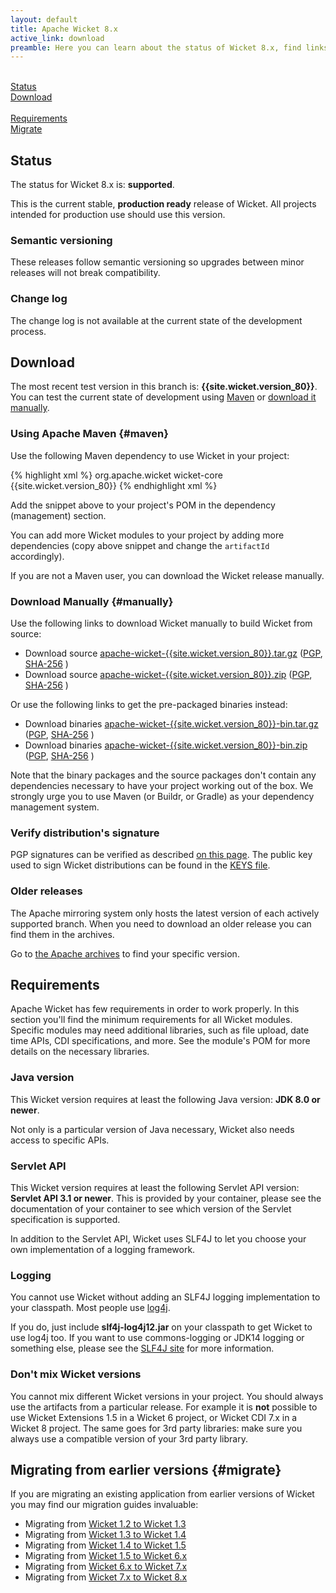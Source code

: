 ```yaml
---
layout: default
title: Apache Wicket 8.x
active_link: download
preamble: Here you can learn about the status of Wicket 8.x, find links to download it, learn how to configure your Maven POM to use Wicket, find the minimal requirements, and migrate your existing application to this Wicket version.
---
```

<div class="button-bar">
	<a class="button" href="#status"><i class="fa fa-info-circle"></i><br>Status</a>
	<a class="button" href="#download"><i class="fa fa-download"></i><br>Download</a>
</div>
<div class="button-bar">
	<a class="button" href="#requirements"><i class="fa fa-exclamation-triangle"></i><br>Requirements</a>
	<a class="button" href="#migrate"><i class="fa fa-history"></i><br>Migrate</a>
</div>

## Status

The status for Wicket 8.x is: **supported**.

This is the current stable, **production ready** release of Wicket. All
projects intended for production use should use this version.

### Semantic versioning

These releases follow semantic versioning so upgrades between minor
releases will not break compatibility.

### Change log

The change log is not available at the current state of the development process.

## Download

The most recent test version in this branch is: **{{site.wicket.version_80}}**. 
You can test the current state of development using [Maven](#maven) or [download it manually](#manually).

### Using Apache Maven {#maven}

Use the following Maven dependency to use Wicket in your project:

{% highlight xml %}
<dependency>
    <groupId>org.apache.wicket</groupId>
    <artifactId>wicket-core</artifactId>
    <version>{{site.wicket.version_80}}</version>
</dependency>
{% endhighlight xml %}

Add the snippet above to your project's POM in the dependency
(management) section.

You can add more Wicket modules to your project by adding more
dependencies (copy above snippet and change the `artifactId`
accordingly).

If you are not a Maven user, you can download the Wicket release manually.

### Download Manually {#manually}

Use the following links to download Wicket manually to build Wicket
from source:

- Download source [apache-wicket-{{site.wicket.version_80}}.tar.gz](http://www.apache.org/dyn/closer.cgi/wicket/{{site.wicket.version_80}}/apache-wicket-{{site.wicket.version_80}}.tar.gz)
([PGP](https://www.apache.org/dist/wicket/{{site.wicket.version_80}}/apache-wicket-{{site.wicket.version_80}}.tar.gz.asc),
[SHA-256](https://www.apache.org/dist/wicket/{{site.wicket.version_80}}/apache-wicket-{{site.wicket.version_80}}.tar.gz.sha256)
)
- Download source [apache-wicket-{{site.wicket.version_80}}.zip](http://www.apache.org/dyn/closer.cgi/wicket/{{site.wicket.version_80}}/apache-wicket-{{site.wicket.version_80}}.zip)
([PGP](https://www.apache.org/dist/wicket/{{site.wicket.version_80}}/apache-wicket-{{site.wicket.version_80}}.zip.asc),
[SHA-256](https://www.apache.org/dist/wicket/{{site.wicket.version_80}}/apache-wicket-{{site.wicket.version_80}}.zip.sha256)
)

Or use the following links to get the pre-packaged binaries instead:

- Download binaries [apache-wicket-{{site.wicket.version_80}}-bin.tar.gz](http://www.apache.org/dyn/closer.cgi/wicket/{{site.wicket.version_80}}/binaries/apache-wicket-{{site.wicket.version_80}}-bin.tar.gz)
([PGP](https://www.apache.org/dist/wicket/{{site.wicket.version_80}}/binaries/apache-wicket-{{site.wicket.version_80}}-bin.tar.gz.asc),
[SHA-256](https://www.apache.org/dist/wicket/{{site.wicket.version_80}}/binaries/apache-wicket-{{site.wicket.version_80}}-bin.tar.gz.sha256)
)
- Download binaries [apache-wicket-{{site.wicket.version_80}}-bin.zip](http://www.apache.org/dyn/closer.cgi/wicket/{{site.wicket.version_80}}/binaries/apache-wicket-{{site.wicket.version_80}}-bin.zip)
([PGP](https://www.apache.org/dist/wicket/{{site.wicket.version_80}}/binaries/apache-wicket-{{site.wicket.version_80}}-bin.zip.asc),
[SHA-256](https://www.apache.org/dist/wicket/{{site.wicket.version_80}}/binaries/apache-wicket-{{site.wicket.version_80}}-bin.zip.sha256)
)

Note that the binary packages and the source packages don't contain any
dependencies necessary to have your project working out of the box. We
strongly urge you to use Maven (or Buildr, or Gradle) as your
dependency management system.

### Verify distribution's signature

PGP signatures can be verified as described [on this page](http://www.apache.org/dev/release-signing.html#verifying-signature). The public key used to sign Wicket distributions can be found in the [KEYS file](https://www.apache.org/dist/wicket/KEYS). 

### Older releases

The Apache mirroring system only hosts the latest version of each actively supported branch.
When you need to download an older release you can find them in the archives.

Go to [the Apache archives](https://archive.apache.org/dist/wicket) to find your specific version.

## Requirements

Apache Wicket has few requirements in order to work properly. In this
section you'll find the minimum requirements for all Wicket modules.
Specific modules may need additional libraries, such as file upload,
date time APIs, CDI specifications, and more. See the module's POM for
more details on the necessary libraries.

### Java version

This Wicket version requires at least the following Java version: **JDK 8.0 or newer**.

Not only is a particular version of Java necessary, Wicket also needs
access to specific APIs.

### Servlet API

This Wicket version requires at least the following Servlet API
version: **Servlet API 3.1 or newer**. This is provided by your
container, please see the documentation of your container to see which
version of the Servlet specification is supported.

In addition to the Servlet API, Wicket uses SLF4J to let you choose
your own implementation of a logging framework.

### Logging

You cannot use Wicket without adding an SLF4J logging implementation to
your classpath. Most people use
[log4j](http://logging.apache.org/log4j).

If you do, just include **slf4j-log4j12.jar** on your classpath to get
Wicket to use log4j too. If you want to use commons-logging or JDK14
logging or something else, please see the [SLF4J site](http://www.slf4j.org/faq.html)
for more information.

### Don't mix Wicket versions

You cannot mix different Wicket versions in your project. You should
always use the artifacts from a particular release. For example it is
**not** possible to use Wicket Extensions 1.5 in a Wicket 6 project, or
Wicket CDI 7.x in a Wicket 8 project. The same goes for 3rd party
libraries: make sure you always use a compatible version of your 3rd
party library.

## Migrating from earlier versions {#migrate}

If you are migrating an existing application from earlier versions of
Wicket you may find our migration guides invaluable:

 * Migrating from [Wicket 1.2 to Wicket 1.3](https://cwiki.apache.org/confluence/display/WICKET/Migrating+to+Wicket+1.3)
 * Migrating from [Wicket 1.3 to Wicket 1.4](https://cwiki.apache.org/confluence/display/WICKET/Migrating+to+Wicket+1.4)
 * Migrating from [Wicket 1.4 to Wicket 1.5](https://cwiki.apache.org/confluence/display/WICKET/Migration+to+Wicket+1.5)
 * Migrating from [Wicket 1.5 to Wicket 6.x](https://cwiki.apache.org/confluence/display/WICKET/Migration+to+Wicket+6.0)
 * Migrating from [Wicket 6.x to Wicket 7.x](https://cwiki.apache.org/confluence/display/WICKET/Migration+to+Wicket+7.0)
 * Migrating from [Wicket 7.x to Wicket 8.x](https://cwiki.apache.org/confluence/display/WICKET/Migration+to+Wicket+8.0)

